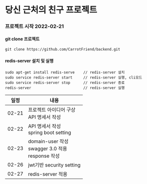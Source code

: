 # 당신 근처의 친구 프로젝트

### 프로젝트 시작 2022-02-21

#### git clone 프로젝트
```
git clone https://github.com/CarrotFriend/backend.git
```
#### redis-server 설치 및 실행
```
sudo apt-get install redis-serve    // redis-server 설치
sudo service redis-server start     // redis-server 실행, cli모드
sudo service redis-server stop      // redis-server 종료
redis-server                        // redis-server 실행
```

|일정 |내용                      |
|-----|-------------------------|
|02-21|프로젝트 아이디어 구상<br/>API 명세서 작성 |
|02-22|API 명세서 작성<br/> spring boot setting|
|02-23|domain-user 작성 <br/> swagger 3.0 적용 <br/> response 작성|
|02-26|jwt기반 security setting|
|02-27|redis-server 적용|
